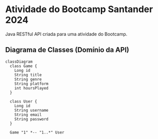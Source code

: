 # Atividade do Bootcamp Santander 2024

Java RESTful API criada para uma atividade do Bootcamp.

## Diagrama de Classes (Domínio da API)

```mermaid
classDiagram
  class Game {
    Long id
    String title
    String genre
    String platform
    int hoursPlayed
  }

  class User {
    Long id
    String username
    String email
    String password
  }

  Game "1" *-- "1..*" User
```
